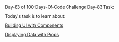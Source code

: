 Day-83 of 100-Days-Of-Code Challenge
Day-83 Task:

Today's task is to learn about:

[Building UI with Components ](https://nextjs.org/learn/react-foundations/building-ui-with-components)


[Displaying Data with Props](https://nextjs.org/learn/react-foundations/displaying-data-with-props)